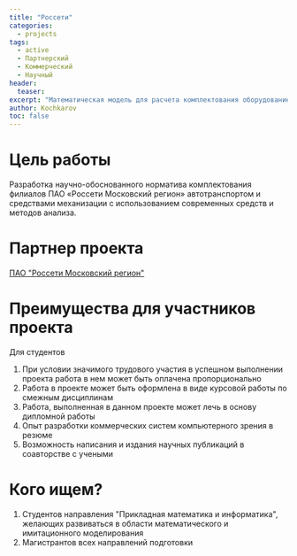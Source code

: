 ```yaml
---
title: "Россети"
categories:
  - projects
tags:
  - active
  - Партнерский
  - Коммерческий
  - Научный
header:
  teaser:
excerpt: "Математическая модель для расчета комплектования оборудованием сложного предприятия"
author: Kochkarov
toc: false
---
```


Цель работы
===

Разработка научно-обоснованного норматива комплектования филиалов ПАО «Россети Московский регион» автотранспортом и средствами механизации с использованием современных средств и методов анализа.

Партнер проекта
===

[ПАО "Россети Московский регион"](https://rossetimr.ru/#)

Преимущества для участников проекта
===

Для студентов

1. При условии значимого трудового участия в успешном выполнении проекта работа в нем может быть оплачена пропорционально
1. Работа в проекте может быть оформлена в виде курсовой работы по смежным дисциплинам
1. Работа, выполненная в данном проекте может лечь в основу дипломной работы
1. Опыт разработки коммерческих систем компьютерного зрения в резюме
1. Возможность написания и издания научных публикаций в соавторстве с учеными



Кого ищем?
===

1. Студентов направления "Прикладная математика и информатика", желающих развиваться в области математического и имитационного моделирования
1. Магистрантов всех направлений подготовки